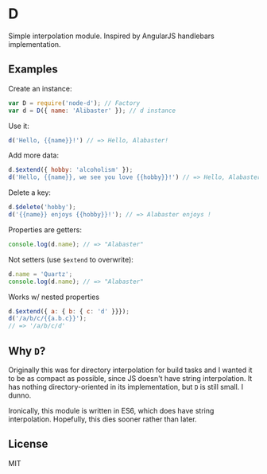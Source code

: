 # D

Simple interpolation module. Inspired by AngularJS handlebars implementation.

## Examples

Create an instance:

```js
var D = require('node-d'); // Factory
var d = D({ name: 'Alibaster' }); // d instance
```

Use it:

```js
d('Hello, {{name}}!') // => Hello, Alabaster!
```

Add more data:

```js
d.$extend({ hobby: 'alcoholism' });
d('Hello, {{name}}, we see you love {{hobby}}!') // => Hello, Alabaster, we see you love alcoholism!
```

Delete a key:

```js
d.$delete('hobby');
d('{{name}} enjoys {{hobby}}!'); // => Alabaster enjoys !
```

Properties are getters:

```js
console.log(d.name); // => "Alabaster"
```

Not setters (use `$extend` to overwrite):

```js
d.name = 'Quartz';
console.log(d.name); // => "Alabaster"
```

Works w/ nested properties

```js
d.$extend({ a: { b: { c: 'd' }}});
d('/a/b/c/{{a.b.c}}');
// => '/a/b/c/d'
```

## Why `D`?

Originally this was for directory interpolation for build tasks and I wanted it to be as compact as possible, since JS doesn't have string interpolation. It has nothing directory-oriented in its implementation, but `D` is still small. I dunno.

Ironically, this module is written in ES6, which does have string interpolation. Hopefully, this dies sooner rather than later.

## License
MIT
